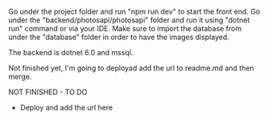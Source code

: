 Go under the project folder and run "npm run dev" to start the front end.
Go under the "backend/photosapi/photosapi" folder and run it using "dotnet run" command or
via your IDE. Make sure to import the database from under the "database" folder in order to
have the images displayed.

 The backend is dotnet 6.0 and mssql.

 Not finished yet, I'm going to deployad add the url to readme.md and then merge.

NOT FINISHED - TO DO
- Deploy and add the url here